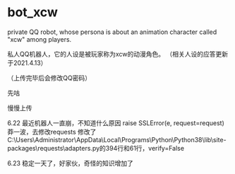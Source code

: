 # bot_xcw

private QQ robot, whose persona is about an animation character called "xcw" among players. 

私人QQ机器人，它的人设是被玩家称为xcw的动漫角色。
（相关人设的应答更新于2021.4.13）

（上传完毕后会修改QQ密码）

先咕



慢慢上传



6.22
最近机器人一直崩，不知道什么原因 raise SSLError(e, request=request) 
莽一波，去修改requests
修改了C:\Users\Administrator\AppData\Local\Programs\Python\Python38\lib\site-packages\requests\adapters.py的394行和61行，verify=False

6.23
稳定一天了，好家伙，奇怪的知识增加了
